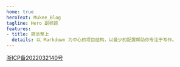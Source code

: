 ```yaml
---
home: true
heroText: Mukee_Blog
tagline: Hero 副标题
features:
- title: 简洁至上
  details: 以 Markdown 为中心的项目结构，以最少的配置帮助你专注于写作。
---
```

[浙ICP备2022032140号](https://beian.miit.gov.cn/)